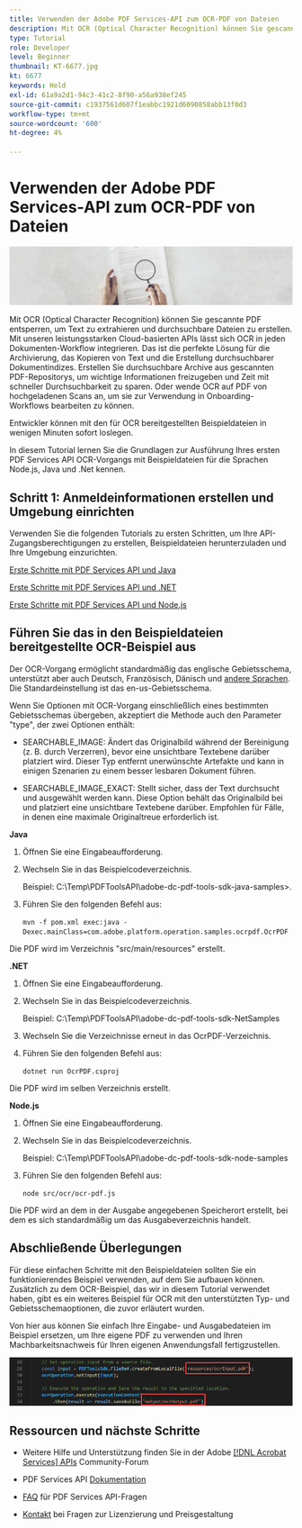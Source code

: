 ```yaml
---
title: Verwenden der Adobe PDF Services-API zum OCR-PDF von Dateien
description: Mit OCR (Optical Character Recognition) können Sie gescannte PDF entsperren, um Text zu extrahieren und durchsuchbare Dateien zu erstellen
type: Tutorial
role: Developer
level: Beginner
thumbnail: KT-6677.jpg
kt: 6677
keywords: Held
exl-id: 61a9a2d1-94c3-41c2-8f90-a56a938ef245
source-git-commit: c1937561d607f1eabbc1921d6090858abb13f0d3
workflow-type: tm+mt
source-wordcount: '600'
ht-degree: 4%

---
```


# Verwenden der Adobe PDF Services-API zum OCR-PDF von Dateien

![PDF Hero Image erstellen](assets/OCR_hero.jpg)

Mit OCR (Optical Character Recognition) können Sie gescannte PDF entsperren, um Text zu extrahieren und durchsuchbare Dateien zu erstellen. Mit unseren leistungsstarken Cloud-basierten APIs lässt sich OCR in jeden Dokumenten-Workflow integrieren. Das ist die perfekte Lösung für die Archivierung, das Kopieren von Text und die Erstellung durchsuchbarer Dokumentindizes. Erstellen Sie durchsuchbare Archive aus gescannten PDF-Repositorys, um wichtige Informationen freizugeben und Zeit mit schneller Durchsuchbarkeit zu sparen. Oder wende OCR auf PDF von hochgeladenen Scans an, um sie zur Verwendung in Onboarding-Workflows bearbeiten zu können.

Entwickler können mit den für OCR bereitgestellten Beispieldateien in wenigen Minuten sofort loslegen.

In diesem Tutorial lernen Sie die Grundlagen zur Ausführung Ihres ersten PDF Services API OCR-Vorgangs mit Beispieldateien für die Sprachen Node.js, Java und .Net kennen.

## Schritt 1: Anmeldeinformationen erstellen und Umgebung einrichten

Verwenden Sie die folgenden Tutorials zu ersten Schritten, um Ihre API-Zugangsberechtigungen zu erstellen, Beispieldateien herunterzuladen und Ihre Umgebung einzurichten.

[Erste Schritte mit PDF Services API und Java](gettingstartedjava.md)

[Erste Schritte mit PDF Services API und .NET](gettingstartednet.md)

[Erste Schritte mit PDF Services API und Node.js](createpdffromhtml.md)

## Führen Sie das in den Beispieldateien bereitgestellte OCR-Beispiel aus

Der OCR-Vorgang ermöglicht standardmäßig das englische Gebietsschema, unterstützt aber auch Deutsch, Französisch, Dänisch und [andere Sprachen](https://opensource.adobe.com/pdftools-sdk-docs/release/latest/howtos.html#ocr-with-explicit-language). Die Standardeinstellung ist das en-us-Gebietsschema.

Wenn Sie Optionen mit OCR-Vorgang einschließlich eines bestimmten Gebietsschemas übergeben, akzeptiert die Methode auch den Parameter &quot;type&quot;, der zwei Optionen enthält:

* SEARCHABLE_IMAGE: Ändert das Originalbild während der Bereinigung (z. B. durch Verzerren), bevor eine unsichtbare Textebene darüber platziert wird. Dieser Typ entfernt unerwünschte Artefakte und kann in einigen Szenarien zu einem besser lesbaren Dokument führen.

* SEARCHABLE_IMAGE_EXACT: Stellt sicher, dass der Text durchsucht und ausgewählt werden kann. Diese Option behält das Originalbild bei und platziert eine unsichtbare Textebene darüber. Empfohlen für Fälle, in denen eine maximale Originaltreue erforderlich ist.

**Java**

1. Öffnen Sie eine Eingabeaufforderung.

1. Wechseln Sie in das Beispielcodeverzeichnis.

   Beispiel: C:\Temp\PDFToolsAPI\adobe-dc-pdf-tools-sdk-java-samples>.

1. Führen Sie den folgenden Befehl aus:

   `mvn -f pom.xml exec:java -Dexec.mainClass=com.adobe.platform.operation.samples.ocrpdf.OcrPDF`

Die PDF wird im Verzeichnis &quot;src/main/resources&quot; erstellt.

**.NET**

1. Öffnen Sie eine Eingabeaufforderung.

1. Wechseln Sie in das Beispielcodeverzeichnis.

   Beispiel: C:\Temp\PDFToolsAPI\adobe-dc-pdf-tools-sdk-NetSamples

1. Wechseln Sie die Verzeichnisse erneut in das OcrPDF-Verzeichnis.

1. Führen Sie den folgenden Befehl aus:

   `dotnet run OcrPDF.csproj`

Die PDF wird im selben Verzeichnis erstellt.

**Node.js**

1. Öffnen Sie eine Eingabeaufforderung.

1. Wechseln Sie in das Beispielcodeverzeichnis.

   Beispiel: C:\Temp\PDFToolsAPI\adobe-dc-pdf-tools-sdk-node-samples

1. Führen Sie den folgenden Befehl aus:

   `node src/ocr/ocr-pdf.js`

Die PDF wird an dem in der Ausgabe angegebenen Speicherort erstellt, bei dem es sich standardmäßig um das Ausgabeverzeichnis handelt.

## Abschließende Überlegungen

Für diese einfachen Schritte mit den Beispieldateien sollten Sie ein funktionierendes Beispiel verwenden, auf dem Sie aufbauen können. Zusätzlich zu dem OCR-Beispiel, das wir in diesem Tutorial verwendet haben, gibt es ein weiteres Beispiel für OCR mit den unterstützten Typ- und Gebietsschemaoptionen, die zuvor erläutert wurden.

Von hier aus können Sie einfach Ihre Eingabe- und Ausgabedateien im Beispiel ersetzen, um Ihre eigene PDF zu verwenden und Ihren Machbarkeitsnachweis für Ihren eigenen Anwendungsfall fertigzustellen.

![Konzeptnachweis](assets/OCR_poc.png)

## Ressourcen und nächste Schritte

* Weitere Hilfe und Unterstützung finden Sie in der Adobe [[!DNL Acrobat Services] APIs](https://community.adobe.com/t5/document-cloud-sdk/bd-p/Document-Cloud-SDK?page=1&amp;sort=latest_replies&amp;filter=all) Community-Forum

* PDF Services API [Dokumentation](https://www.adobe.com/go/pdftoolsapi_doc)

* [FAQ](https://community.adobe.com/t5/document-cloud-sdk/faq-for-document-services-pdf-tools-api/m-p/10726197) für PDF Services API-Fragen

* [Kontakt](https://www.adobe.com/go/pdftoolsapi_requestform) bei Fragen zur Lizenzierung und Preisgestaltung
